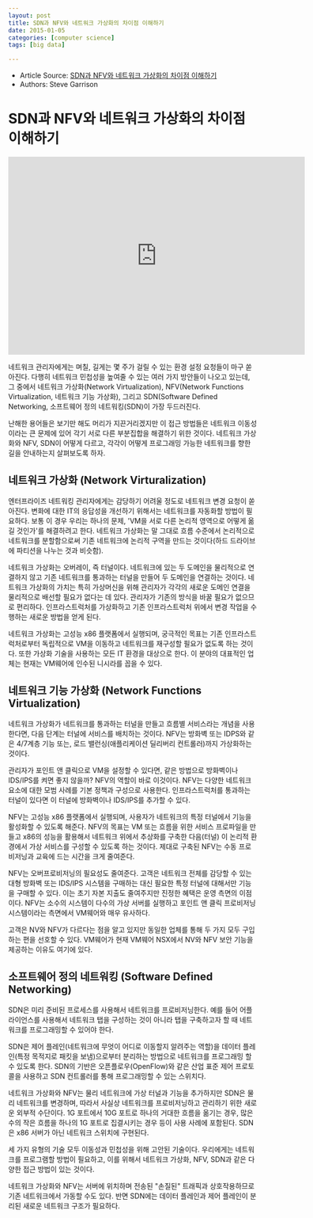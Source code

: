 ```yaml
---
layout: post
title: SDN과 NFV와 네트워크 가상화의 차이점 이해하기
date: 2015-01-05
categories: [computer science]
tags: [big data]

---
```


* Article Source: [SDN과 NFV와 네트워크 가상화의 차이점 이해하기](http://www.itworld.co.kr/tags/60733/네트워크가상화/86025)
* Authors: Steve Garrison 

SDN과 NFV와 네트워크 가상화의 차이점 이해하기
===

<iframe width="600" height="400" src="https://www.youtube.com/embed/Db5TKt79KjU" frameborder="0" allowfullscreen></iframe>

네트워크 관리자에게는 며칠, 길게는 몇 주가 걸릴 수 있는 환경 설정 요청들이 마구 쏟아진다. 다행히 네트워크 민첩성을 높여줄 수 있는 여러 가지 방안들이 나오고 있는데, 그 중에서 네트워크 가상화(Network Virtualization), NFV(Network Functions Virtualization, 네트워크 기능 가상화), 그리고 SDN(Software Defined Networking, 소프트웨어 정의 네트워킹(SDN)이 가장 두드러진다.

난해한 용어들은 보기만 해도 머리가 지끈거리겠지만 이 접근 방법들은 네트워크 이동성이라는 큰 문제에 있어 각기 서로 다른 부분집합을 해결하기 위한 것이다. 네트워크 가상화와 NFV, SDN이 어떻게 다르고, 각각이 어떻게 프로그래밍 가능한 네트워크를 향한 길을 안내하는지 살펴보도록 하자.

## 네트워크 가상화 (Network Virturalization)

엔터프라이즈 네트워킹 관리자에게는 감당하기 어려울 정도로 네트워크 변경 요청이 쏟아진다. 변화에 대한 IT의 응답성을 개선하기 위해서는 네트워크를 자동화할 방법이 필요하다. 보통 이 경우 우리는 하나의 문제, 'VM을 서로 다른 논리적 영역으로 어떻게 옮길 것인가'를 해결하려고 한다. 네트워크 가상화는 말 그대로 흐름 수준에서 논리적으로 네트워크를 분할함으로써 기존 네트워크에 논리적 구역을 만드는 것이다(하드 드라이브에 파티션을 나누는 것과 비슷함).

네트워크 가상화는 오버레이, 즉 터널이다. 네트워크에 있는 두 도메인을 물리적으로 연결하지 않고 기존 네트워크를 통과하는 터널을 만들어 두 도메인을 연결하는 것이다. 네트워크 가상화의 가치는 특히 가상머신을 위해 관리자가 각각의 새로운 도메인 연결을 물리적으로 배선할 필요가 없다는 데 있다. 관리자가 기존의 방식을 바꿀 필요가 없으므로 편리하다. 인프라스트럭처를 가상화하고 기존 인프라스트럭처 위에서 변경 작업을 수행하는 새로운 방법을 얻게 된다.

네트워크 가상화는 고성능 x86 플랫폼에서 실행되며, 궁극적인 목표는 기존 인프라스트럭처로부터 독립적으로 VM을 이동하고 네트워크를 재구성할 필요가 없도록 하는 것이다. 또한 가상화 기술을 사용하는 모든 IT 환경을 대상으로 한다. 이 분야의 대표적인 업체는 현재는 VM웨어에 인수된 니시라를 꼽을 수 있다.

## 네트워크 기능 가상화 (Network Functions Virtualization)

네트워크 가상화가 네트워크를 통과하는 터널을 만들고 흐름별 서비스라는 개념을 사용한다면, 다음 단계는 터널에 서비스를 배치하는 것이다. NFV는 방화벽 또는 IDPS와 같은 4/7계층 기능 또는, 로드 밸런싱(애플리케이션 딜리버리 컨트롤러)까지 가상화하는 것이다.

관리자가 포인트 앤 클릭으로 VM을 설정할 수 있다면, 같은 방법으로 방화벽이나 IDS/IPS를 켜면 좋지 않을까? NFV의 역할이 바로 이것이다. NFV는 다양한 네트워크 요소에 대한 모범 사례를 기본 정책과 구성으로 사용한다. 인프라스트럭처를 통과하는 터널이 있다면 이 터널에 방화벽이나 IDS/IPS를 추가할 수 있다.

NFV는 고성능 x86 플랫폼에서 실행되며, 사용자가 네트워크의 특정 터널에서 기능을 활성화할 수 있도록 해준다. NFV의 목표는 VM 또는 흐름을 위한 서비스 프로파일을 만들고 x86의 성능을 활용해서 네트워크 위에서 추상화를 구축한 다음(터널) 이 논리적 환경에서 가상 서비스를 구성할 수 있도록 하는 것이다. 제대로 구축된 NFV는 수동 프로비저닝과 교육에 드는 시간을 크게 줄여준다.

NFV는 오버프로비저닝의 필요성도 줄여준다. 고객은 네트워크 전체를 감당할 수 있는 대형 방화벽 또는 IDS/IPS 시스템을 구매하는 대신 필요한 특정 터널에 대해서만 기능을 구매할 수 있다. 이는 초기 자본 지출도 줄여주지만 진정한 혜택은 운영 측면의 이점이다. NFV는 소수의 시스템이 다수의 가상 서버를 실행하고 포인트 앤 클릭 프로비저닝 시스템이라는 측면에서 VM웨어와 매우 유사하다.

고객은 NV와 NFV가 다르다는 점을 알고 있지만 동일한 업체를 통해 두 가지 모두 구입하는 편을 선호할 수 있다. VM웨어가 현재 VM웨어 NSX에서 NV와 NFV 보안 기능을 제공하는 이유도 여기에 있다.

## 소프트웨어 정의 네트워킹 (Software Defined Networking)

SDN은 미리 준비된 프로세스를 사용해서 네트워크를 프로비저닝한다. 예를 들어 어플라이언스를 사용해서 네트워크 탭을 구성하는 것이 아니라 탭을 구축하고자 할 때 네트워크를 프로그래밍할 수 있어야 한다.

SDN은 제어 플레인(네트워크에 무엇이 어디로 이동할지 알려주는 역할)을 데이터 플레인(특정 목적지로 패킷을 보냄)으로부터 분리하는 방법으로 네트워크를 프로그래밍 할 수 있도록 한다. SDN의 기반은 오픈플로우(OpenFlow)와 같은 산업 표준 제어 프로토콜을 사용하고 SDN 컨트롤러를 통해 프로그래밍할 수 있는 스위치다.

네트워크 가상화와 NFV는 물리 네트워크에 가상 터널과 기능을 추가하지만 SDN은 물리 네트워크를 변경하며, 따라서 사실상 네트워크를 프로비저닝하고 관리하기 위한 새로운 외부적 수단이다. 1G 포트에서 10G 포트로 하나의 거대한 흐름을 옮기는 경우, 많은 수의 작은 흐름을 하나의 1G 포트로 집결시키는 경우 등이 사용 사례에 포함된다. SDN은 x86 서버가 아닌 네트워크 스위치에 구현된다.

세 가지 유형의 기술 모두 이동성과 민첩성을 위해 고안된 기술이다. 우리에게는 네트워크를 프로그램할 방법이 필요하고, 이를 위해서 네트워크 가상화, NFV, SDN과 같은 다양한 접근 방법이 있는 것이다.

네트워크 가상화와 NFV는 서버에 위치하며 전송된 "손질된" 트래픽과 상호작용하므로 기존 네트워크에서 가동할 수도 있다. 반면 SDN에는 데이터 플레인과 제어 플레인이 분리된 새로운 네트워크 구조가 필요하다.
